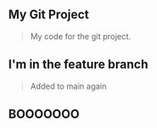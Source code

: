 ## My Git Project

> My code for the git project.

## I'm in the feature branch

> Added to main again

## BOOOOOOO
